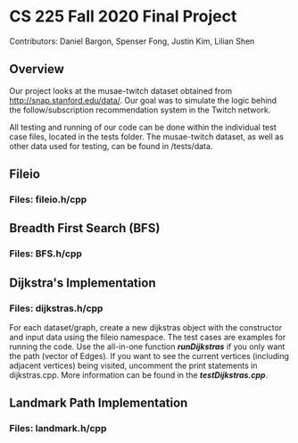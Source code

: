 # CS 225 Fall 2020 Final Project
Contributors: Daniel Bargon, Spenser Fong, Justin Kim, Lilian Shen

## Overview
Our project looks at the musae-twitch dataset obtained from http://snap.stanford.edu/data/. Our goal was to simulate the logic behind the follow/subscription recommendation system in the Twitch network.

All testing and running of our code can be done within the individual test case files, located in the tests folder. The musae-twitch dataset, as well as other data used for testing, can be found in /tests/data.

## Fileio
### Files: fileio.h/cpp

## Breadth First Search (BFS)
### Files: BFS.h/cpp

## Dijkstra's Implementation
### Files: dijkstras.h/cpp
For each dataset/graph, create a new dijkstras object with the constructor and input data using the fileio namespace. The test cases are examples for running the code. Use the all-in-one function _**runDijkstras**_ if you only want the path (vector of Edges). If you want to see the current vertices (including adjacent vertices) being visited, uncomment the print statements in dijkstras.cpp. More information can be found in the _**testDijkstras.cpp**_.

## Landmark Path Implementation
### Files: landmark.h/cpp

